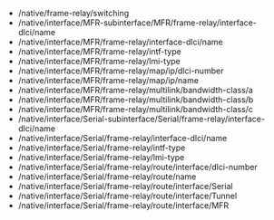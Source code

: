 - /native/frame-relay/switching
- /native/interface/MFR-subinterface/MFR/frame-relay/interface-dlci/name
- /native/interface/MFR/frame-relay/interface-dlci/name
- /native/interface/MFR/frame-relay/intf-type
- /native/interface/MFR/frame-relay/lmi-type
- /native/interface/MFR/frame-relay/map/ip/dlci-number
- /native/interface/MFR/frame-relay/map/ip/name
- /native/interface/MFR/frame-relay/multilink/bandwidth-class/a
- /native/interface/MFR/frame-relay/multilink/bandwidth-class/b
- /native/interface/MFR/frame-relay/multilink/bandwidth-class/c
- /native/interface/Serial-subinterface/Serial/frame-relay/interface-dlci/name
- /native/interface/Serial/frame-relay/interface-dlci/name
- /native/interface/Serial/frame-relay/intf-type
- /native/interface/Serial/frame-relay/lmi-type
- /native/interface/Serial/frame-relay/route/interface/dlci-number
- /native/interface/Serial/frame-relay/route/name
- /native/interface/Serial/frame-relay/route/interface/Serial
- /native/interface/Serial/frame-relay/route/interface/Tunnel
- /native/interface/Serial/frame-relay/route/interface/MFR
